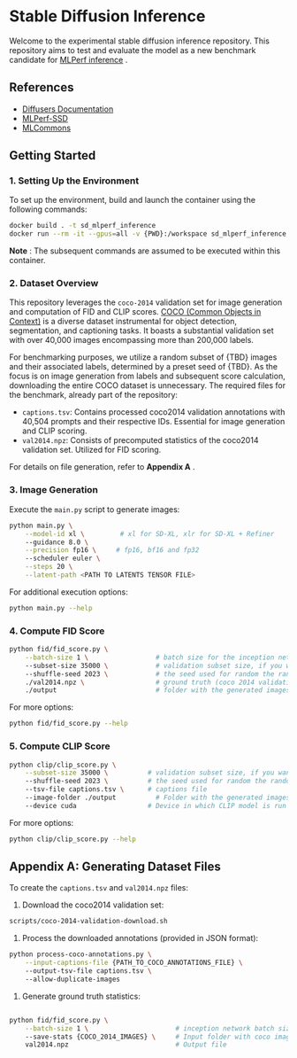 # Stable Diffusion Inference

Welcome to the experimental stable diffusion inference repository. This repository aims to test and evaluate the model as a new benchmark candidate for [MLPerf inference](https://mlcommons.org/en/) .

## References
- [Diffusers Documentation](https://huggingface.co/docs/diffusers/index)
- [MLPerf-SSD](https://github.com/mlcommons/training/tree/master/single_stage_detector/ssd)
- [MLCommons](https://mlcommons.org/en/)

## Getting Started
### 1. Setting Up the Environment

To set up the environment, build and launch the container using the following commands:

```bash
docker build . -t sd_mlperf_inference
docker run --rm -it --gpus=all -v {PWD}:/workspace sd_mlperf_inference bash
```

**Note** : The subsequent commands are assumed to be executed within this container.

### 2. Dataset Overview
This repository leverages the `coco-2014` validation set for image generation and computation of FID and CLIP scores. [COCO (Common Objects in Context)](https://cocodataset.org/) is a diverse dataset instrumental for object detection, segmentation, and captioning tasks. It boasts a substantial validation set with over 40,000 images encompassing more than 200,000 labels.

For benchmarking purposes, we utilize a random subset of {TBD} images and their associated labels, determined by a preset seed of {TBD}. As the focus is on image generation from labels and subsequent score calculation, downloading the entire COCO dataset is unnecessary. The required files for the benchmark, already part of the repository:
- `captions.tsv`: Contains processed coco2014 validation annotations with 40,504 prompts and their respective IDs. Essential for image generation and CLIP scoring.
- `val2014.npz`: Consists of precomputed statistics of the coco2014 validation set. Utilized for FID scoring.

For details on file generation, refer to **Appendix A** .


### 3. Image Generation
Execute the `main.py` script to generate images:

```bash
python main.py \
    --model-id xl \         # xl for SD-XL, xlr for SD-XL + Refiner
    --guidance 8.0 \
    --precision fp16 \     # fp16, bf16 and fp32
    --scheduler euler \
    --steps 20 \
    --latent-path <PATH TO LATENTS TENSOR FILE> 
```

For additional execution options:

```bash
python main.py --help
```


### 4. Compute FID Score

```bash
python fid/fid_score.py \
    --batch-size 1 \                 # batch size for the inception network. keep it 1.
    --subset-size 35000 \            # validation subset size, if you want to score the full dataset don't set the argument
    --shuffle-seed 2023 \            # the seed used for random the random subset selection
    ./val2014.npz \                  # ground truth (coco 2014 validation) statistics
    ./output                         # folder with the generated images
```

For more options:
```bash
python fid/fid_score.py --help
```


### 5. Compute CLIP Score

```bash
python clip/clip_score.py \
    --subset-size 35000 \          # validation subset size, if you want to score the full dataset don't set the argument
    --shuffle-seed 2023 \          # the seed used for random the random subset selection
    --tsv-file captions.tsv \      # captions file
    --image-folder ./output          # Folder with the generated images
    --device cuda                  # Device in which CLIP model is run (cpu, cuda)  
```

For more options:

```bash
python clip/clip_score.py --help
```


## Appendix A: Generating Dataset Files

To create the `captions.tsv` and `val2014.npz` files:
1. Download the coco2014 validation set:

```bash
scripts/coco-2014-validation-download.sh
```


1. Process the downloaded annotations (provided in JSON format):

```bash
python process-coco-annotations.py \
    --input-captions-file {PATH_TO_COCO_ANNOTATIONS_FILE} \                 # Input annotations file
    --output-tsv-file captions.tsv \                                        # Output annotations
    --allow-duplicate-images                                                # Pick one prompt per image
```


1. Generate ground truth statistics:

```bash

python fid/fid_score.py \
    --batch-size 1 \                      # inception network batch size
    --save-stats {COCO_2014_IMAGES} \     # Input folder with coco images
    val2014.npz                           # Output file
```
